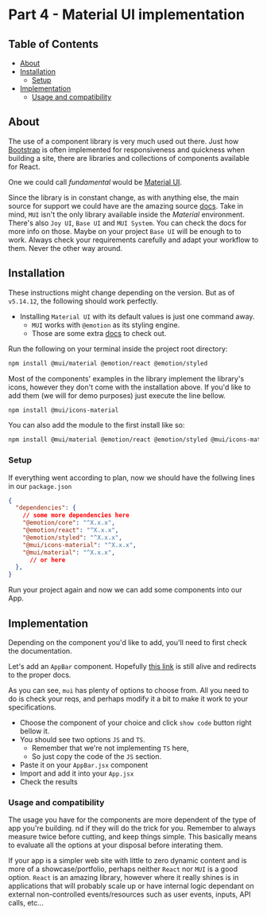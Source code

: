 # Part 4 - Material UI implementation

## Table of Contents

<!-- toc -->

- [About](#about)
- [Installation](#installation)
  - [Setup](#setup)
- [Implementation](#implementation)
  - [Usage and compatibility](#usage-and-compatibility)

<!-- tocstop -->

## About

The use of a component library is very much used out there.
Just how [Bootstrap](https://getbootstrap.com/) is often
implemented for responsiveness and quickness when building a site,
there are libraries and collections of components available for React.

One we could call *fundamental* would be [Material UI](https://mui.com/).

Since the library is in constant change, as with anything else,
the main source for support we could have are the amazing source
[docs](https://mui.com/material-ui/).
Take in mind, `MUI` isn't the only library available inside the *Material* environment.
There's also `Joy UI`, `Base UI` and `MUI System`.
You can check the docs for more info on those.
Maybe on your project `Base UI` will be enough to to work.
Always check your requirements carefully and adapt your workflow to them.
Never the other way around.

## Installation

These instructions might change depending on the version.
But as of `v5.14.12`, the following should work perfectly.

- Installing `Material UI` with its default values is just one command away.
  - `MUI` works with `@emotion` as its styling engine.
  - Those are some extra [docs](https://emotion.sh/docs/introduction) to check out.

Run the following on your terminal inside the project root directory:

```bash
npm install @mui/material @emotion/react @emotion/styled
```

Most of the components' examples in the library implement the library's icons,
however they don't come with the installation above.
If you'd like to add them (we will for demo purposes) just execute the line bellow.

```bash
npm install @mui/icons-material
```

You can also add the module to the first install like so:

```bash
npm install @mui/material @emotion/react @emotion/styled @mui/icons-material
```

### Setup

If everything went according to plan,
now we should have the follwing lines in our `package.json`

```json
{
  "dependencies": {
    // some more dependencies here
    "@emotion/core": "^X.x.x",
    "@emotion/react": "^X.x.x",
    "@emotion/styled": "^X.x.x",
    "@mui/icons-material": "^X.x.x",
    "@mui/material": "^X.x.x",
      // or here
  },
}
```

Run your project again and now we can add some components into our App.

## Implementation

Depending on the component you'd like to add, you'll need to first check the documentation.

Let's add an `AppBar` component.
Hopefully [this link](https://mui.com/material-ui/react-app-bar/)
is still alive and redirects to the proper docs.

As you can see, `mui` has plenty of options to choose from.
All you need to do is check your reqs,
and perhaps modify it a bit to make it work to your specifications.

- Choose the component of your choice and click `show code` button right bellow it.
- You should see two options `JS` and `TS`.
  - Remember that we're not implementing `TS` here,
  - So just copy the code of the `JS` section.
- Paste it on your `AppBar.jsx` component
- Import and add it into your `App.jsx`
- Check the results

### Usage and compatibility

The usage you have for the components are more dependent of the type of app you're building.
nd if they will do the trick for you. Remember to always measure twice before cutting, and keep things simple. This basically means to evaluate all the options at your disposal before interating them.

If your app is a simpler web site with little to zero dynamic content and is more of a showcase/portfolio, perhaps neither `React` nor `MUI` is a good option. `React` is an amazing library, however where it really shines is in applications that will probably scale up or have internal logic dependant on external non-controlled events/resources such as user events, inputs, API calls, etc...
